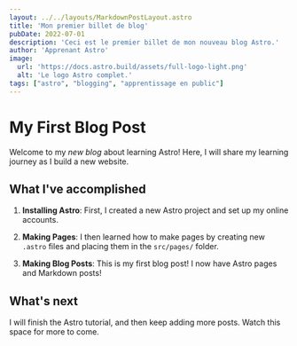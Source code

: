 ```yaml
---
layout: ../../layouts/MarkdownPostLayout.astro
title: 'Mon premier billet de blog'
pubDate: 2022-07-01
description: 'Ceci est le premier billet de mon nouveau blog Astro.'
author: 'Apprenant Astro'
image:
  url: 'https://docs.astro.build/assets/full-logo-light.png'
  alt: 'Le logo Astro complet.'
tags: ["astro", "blogging", "apprentissage en public"]
---
```

# My First Blog Post

Welcome to my _new blog_ about learning Astro! Here, I will share my learning journey as I build a new website.

## What I've accomplished

1. **Installing Astro**: First, I created a new Astro project and set up my online accounts.

2. **Making Pages**: I then learned how to make pages by creating new `.astro` files and placing them in the `src/pages/` folder.

3. **Making Blog Posts**: This is my first blog post! I now have Astro pages and Markdown posts!

## What's next

I will finish the Astro tutorial, and then keep adding more posts. Watch this space for more to come.